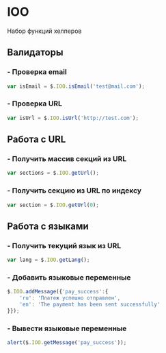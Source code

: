 # IOO
Набор функций хелперов


## Валидаторы

### - Проверка email
````javascript
var isEmail = $.IOO.isEmail('test@mail.com');
````

### - Проверка URL
````javascript
var isUrl = $.IOO.isUrl('http://test.com');
````


## Работа с URL

### - Получить массив секций из URL
````javascript
var sections = $.IOO.getUrl();
````

### - Получить секцию из URL по индексу
````javascript
var section = $.IOO.getUrl(0);
````




## Работа с языками

### - Получить текуций язык из URL
````javascript
var lang = $.IOO.getLang();
````

### - Добавить языковые переменные
````javascript
$.IOO.addMessage({'pay_success':{
    'ru': 'Платеж успешно отправлен',
    'en': 'The payment has been sent successfully'
}});
````

### - Вывести языковые переменные
````javascript
alert($.IOO.getMessage('pay_success'));
````